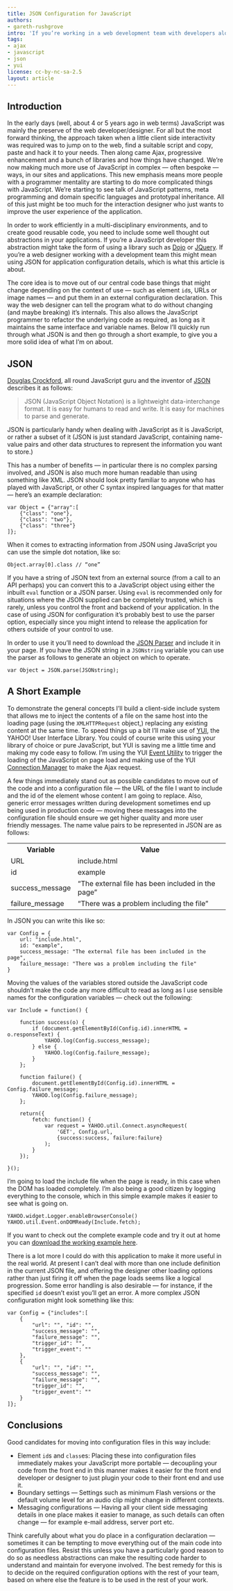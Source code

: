 ```yaml
---
title: JSON Configuration for JavaScript
authors:
- gareth-rushgrove
intro: 'If you’re working in a web development team with developers alongside designers, and you want to give the designers an easy way to change the variable parts of the application without the risk of breaking things, an external configuration file is a great idea, and JSON (JavaScript Object Notation) is a perfect format in which to store this data. In this article, Gareth Rushgrove shows you how.'
tags:
- ajax
- javascript
- json
- yui
license: cc-by-nc-sa-2.5
layout: article
---
```


## Introduction

In the early days (well, about 4 or 5 years ago in web terms) JavaScript was mainly the preserve of the web developer/designer. For all but the most forward thinking, the approach taken when a little client side interactivity was required was to jump on to the web, find a suitable script and copy, paste and hack it to your needs. Then along came Ajax, progressive enhancement and a bunch of libraries and how things have changed. We’re now making much more use of JavaScript in complex — often bespoke — ways, in our sites and applications. This new emphasis means more people with a programmer mentality are starting to do more complicated things with JavaScript. We’re starting to see talk of JavaScript patterns, meta programming and domain specific languages and prototypal inheritance. All of this just might be too much for the interaction designer who just wants to improve the user experience of the application.

In order to work efficiently in a multi-disciplinary environments, and to create good reusable code, you need to include some well thought out abstractions in your applications. If you’re a JavaScript developer this abstraction might take the form of using a library such as [Dojo][1] or [JQuery][2]. If you’re a web designer working with a development team this might mean using JSON for application configuration details, which is what this article is about.

[1]: http://dojotoolkit.org/
[2]: http://jquery.com/

The core idea is to move out of our central code base things that might change depending on the context of use — such as element `id`s, URLs or image names — and put them in an external configuration declaration. This way the web designer can tell the program what to do without changing (and maybe breaking) it’s internals. This also allows the JavaScript programmer to refactor the underlying code as required, as long as it maintains the same interface and variable names. Below I’ll quickly run through what JSON is and then go through a short example, to give you a more solid idea of what I’m on about.

## JSON

[Douglas Crockford][3], all round JavaScript guru and the inventor of [JSON][4] describes it as follows:

[3]: http://crockford.com/
[4]: http://json.org/

> JSON (JavaScript Object Notation) is a lightweight data-interchange format. It is easy for humans to read and write. It is easy for machines to parse and generate.

JSON is particularly handy when dealing with JavaScript as it is JavaScript, or rather a subset of it (JSON is just standard JavaScript, containing name-value pairs and other data structures to represent the information you want to store.)

This has a number of benefits — in particular there is no complex parsing involved, and JSON is also much more human readable than using something like XML. JSON should look pretty familiar to anyone who has played with JavaScript, or other C syntax inspired languages for that matter — here’s an example declaration:

	var Object = {"array":[
		{"class": "one"},
		{"class": "two"},
		{"class": "three"}
	]};

When it comes to extracting information from JSON using JavaScript you can use the simple dot notation, like so:

	Object.array[0].class // “one”

If you have a string of JSON text from an external source (from a call to an API perhaps) you can convert this to a JavaScript object using either the inbuilt `eval` function or a JSON parser. Using `eval` is recommended only for situations where the JSON supplied can be completely trusted, which is rarely, unless you control the front and backend of your application. In the case of using JSON for configuration it’s probably best to use the parser option, especially since you might intend to release the application for others outside of your control to use.

In order to use it you’ll need to download the [JSON Parser][5] and include it in your page. If you have the JSON string in a `JSONstring` variable you can use the parser as follows to generate an object on which to operate.

[5]: http://www.JSON.org/js.html

	var Object = JSON.parse(JSONstring);

## A Short Example

To demonstrate the general concepts I’ll build a client-side include system that allows me to inject the contents of a file on the same host into the loading page (using the `XMLHTTPRequest` object,) replacing any existing content at the same time. To speed things up a bit I’ll make use of [YUI][6], the YAHOO! User Interface Library. You could of course write this using your library of choice or pure JavaScript, but YUI is saving me a little time and making my code easy to follow. I’m using the YUI [Event Utility][7] to trigger the loading of the JavaScript on page load and making use of the YUI [Connection Manager][8] to make the Ajax request.

[6]: http://developer.yahoo.com/yui/
[7]: http://developer.yahoo.com/yui/event/
[8]: http://developer.yahoo.com/yui/connection/

A few things immediately stand out as possible candidates to move out of the code and into a configuration file — the URL of the file I want to include and the id of the element whose content I am going to replace. Also, generic error messages written during development sometimes end up being used in production code — moving these messages into the configuration file should ensure we get higher quality and more user friendly messages. The name value pairs to be represented in JSON are as follows:

<table>
<tr>
	<th>Variable</th>
	<th>Value</th>
</tr>
<tr>
	<td>URL</td>
	<td>include.html</td>
</tr>
<tr>
	<td>id</td>
	<td>example</td>
</tr>
<tr>
	<td>success_message</td>
	<td>“The external file has been included in the page”</td>
</tr>
<tr>
	<td>failure_message</td>
	<td>“There was a problem including the file”</td>
</tr>
</table>

In JSON you can write this like so:

	var Config = {
		url: "include.html",
		id: "example",
		success_message: "The external file has been included in the page",
		failure_message: "There was a problem including the file"
	}

Moving the values of the variables stored outside the JavaScript code shouldn’t make the code any more difficult to read as long as I use sensible names for the configuration variables — check out the following:

	var Include = function() {

		function success(o) {
			if (document.getElementById(Config.id).innerHTML = o.responseText) {
				YAHOO.log(Config.success_message);
			} else {
				YAHOO.log(Config.failure_message);
			}
		};

		function failure() {
			document.getElementById(Config.id).innerHTML = Config.failure_message;
			YAHOO.log(Config.failure_message);
		};

		return({
			fetch: function() {
				var request = YAHOO.util.Connect.asyncRequest(
					'GET', Config.url,
					{success:success, failure:failure}
				);
			}
		});

	}();

I’m going to load the include file when the page is ready, in this case when the DOM has loaded completely. I’m also being a good citizen by logging everything to the console, which in this simple example makes it easier to see what is going on.

	YAHOO.widget.Logger.enableBrowserConsole()
	YAHOO.util.Event.onDOMReady(Include.fetch);

If you want to check out the complete example code and try it out at home you can [download the working example here][9].

[9]: /articles/json-configuration-for-javascript/examples.zip

There is a lot more I could do with this application to make it more useful in the real world. At present I can’t deal with more than one include definition in the current JSON file, and offering the designer other loading options rather than just firing it off when the page loads seems like a logical progression. Some error handling is also desirable — for instance, if the specified `id` doesn’t exist you’ll get an error. A more complex JSON configuration might look something like this:

	var Config = {"includes":[
		{
			"url": "", "id": "",
			"success_message": "",
			"failure_message": "",
			"trigger_id": "",
			"trigger_event": ""
		},
		{
			"url": "", "id": "",
			"success_message": "",
			"failure_message": "",
			"trigger_id": "",
			"trigger_event": ""
		}
	]};

## Conclusions

Good candidates for moving into configuration files in this way include:

- Element `id`s and `class`es: Placing these into configuration files immediately makes your JavaScript more portable — decoupling your code from the front end in this manner makes it easier for the front end developer or designer to just plugin your code to their front end and use it.
- Boundary settings — Settings such as minimum Flash versions or the default volume level for an audio clip might change in different contexts.
- Messaging configurations — Having all your client side messaging details in one place makes it easier to manage, as such details can often change — for example e-mail address, server port etc.

Think carefully about what you do place in a configuration declaration — sometimes it can be tempting to move everything out of the main code into configuration files. Resist this unless you have a particularly good reason to do so as needless abstractions can make the resulting code harder to understand and maintain for everyone involved. The best remedy for this is to decide on the required configuration options with the rest of your team, based on where else the feature is to be used in the rest of your work.

